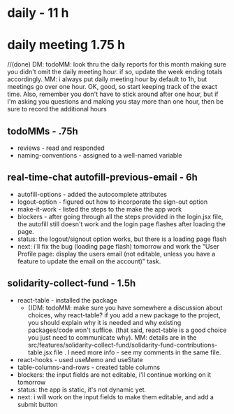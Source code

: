 # daily - 11 h

# daily meeting 1.75 h
//(done) DM: todoMM: look thru the daily reports for this month making sure you didn't omit the daily meeting hour. if so, update the week ending totals accordingly. MM: i always put daily meeting hour by default to 1h, but meetings go over one hour. OK, good, so start keeping track of the exact time. Also, remember you don't have to stick around after one hour, but if I'm asking you questions and making you stay more than one hour, then be sure to record the additional hours

## todoMMs - .75h
* reviews - read and responded
* naming-conventions - assigned to a well-named variable

## real-time-chat autofill-previous-email - 6h
* autofill-options - added the autocomplete attributes
* logout-option - figured out how to incorporate the sign-out option
* make-it-work - listed the steps to the make the app work
* blockers - after going through all the steps provided in the login.jsx file, the autofill still doesn't work and the login page flashes after loading the page.
* status: the logout/signout option works, but there is a loading page flash
* next: i'll fix the bug (loading page flash) tomorrow and work the "User Profile page: display the users email (not editable, unless you have a feature to update the email on the account)" task.

## solidarity-collect-fund - 1.5h
* react-table - installed the package
  * ()DM: todoMM: make sure you have somewhere a discussion about choices, why react-table? if you add a new package to the project, you should explain why it is needed and why existing packages/code won't suffice. (that said, react-table is a good choice you just need to communicate why). MM: details are in the src/features/solidarity-collect-fund/solidarity-fund-contributions-table.jsx file . I need more info - see my comments in the same file.
* react-hooks - used useMemo and useState
* table-columns-and-rows - created table columns
* blockers: the input fields are not editable, i'll continue working on it tomorrow
* status: the app is static, it's not dynamic yet.
* next: i will work on the input fields to make them editable, and add a submit button  